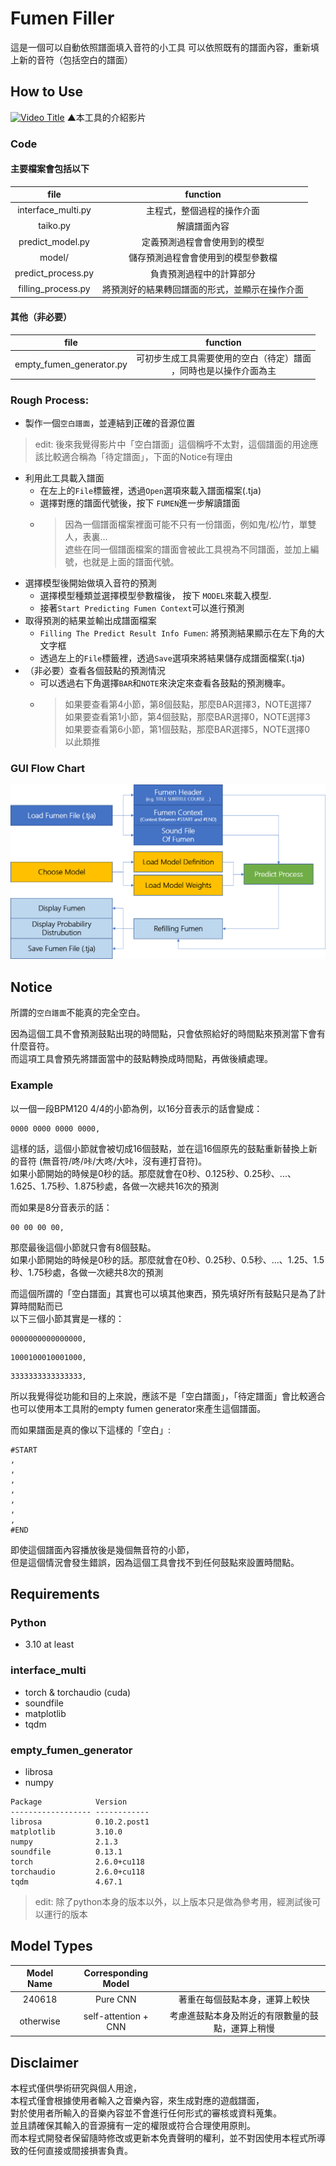 # Fumen Filler
這是一個可以自動依照譜面填入音符的小工具
可以依照既有的譜面內容，重新填上新的音符（包括空白的譜面）

## How to Use
[![Video Title](https://img.youtube.com/vi/6VgpX50gQfA/maxresdefault.jpg)](https://youtu.be/6VgpX50gQfA)
▲本工具的介紹影片

### Code
#### 主要檔案會包括以下
| file | function |
| :-----------: |:-------------:|
| interface_multi.py | 主程式，整個過程的操作介面 |
| taiko.py           | 解讀譜面內容 |
| predict_model.py   | 定義預測過程會會使用到的模型 |
| model/             | 儲存預測過程會會使用到的模型參數檔 |
| predict_process.py | 負責預測過程中的計算部分 |
| filling_process.py | 將預測好的結果轉回譜面的形式，並顯示在操作介面 |

#### 其他（非必要）
| file | function |
| :-----------: |:-------------:|
| empty_fumen_generator.py | 可初步生成工具需要使用的空白（待定）譜面<br>，同時也是以操作介面為主 |

### Rough Process:
* 製作一個`空白譜面`，並連結到正確的音源位置
> edit: 後來我覺得影片中「空白譜面」這個稱呼不太對，這個譜面的用途應該比較適合稱為「待定譜面」，下面的Notice有理由
* 利用此工具載入譜面
  * 在左上的`File`標籤裡，透過`Open`選項來載入譜面檔案(.tja)
  * 選擇對應的譜面代號後，按下 `FUMEN`進一步解讀譜面
  * > 因為一個譜面檔案裡面可能不只有一份譜面，例如鬼/松/竹，單雙人，表裏...<br>
      遮些在同一個譜面檔案的譜面會被此工具視為不同譜面，並加上編號，也就是上面的譜面代號。
* 選擇模型後開始做填入音符的預測
  * 選擇模型種類並選擇模型參數檔後， 按下 `MODEL`來載入模型.
  * 接著`Start Predicting Fumen Context`可以進行預測
* 取得預測的結果並輸出成譜面檔案
  * `Filling The Predict Result Info Fumen`: 將預測結果顯示在左下角的大文字框
  * 透過左上的`File`標籤裡，透過`Save`選項來將結果儲存成譜面檔案(.tja)
* （非必要）查看各個鼓點的預測情況
  * 可以透過右下角選擇`BAR`和`NOTE`來決定來查看各鼓點的預測機率。
  * > 如果要查看第4小節，第8個鼓點，那麼BAR選擇3，NOTE選擇7 <br>
    > 如果要查看第1小節，第4個鼓點，那麼BAR選擇0，NOTE選擇3 <br>
    > 如果要查看第6小節，第1個鼓點，那麼BAR選擇5，NOTE選擇0 <br>
    > 以此類推

### GUI Flow Chart
![This is an alt text.](/img/gui_flow_chart.png "Flow Chart")

## Notice
所謂的`空白譜面`不能真的完全空白。

因為這個工具不會預測鼓點出現的時間點，只會依照給好的時間點來預測當下會有什麼音符。<br>
而這項工具會預先將譜面當中的鼓點轉換成時間點，再做後續處理。

### Example
以一個一段BPM120 4/4的小節為例，以16分音表示的話會變成：
```
0000 0000 0000 0000,
```
這樣的話，這個小節就會被切成16個鼓點，並在這16個原先的鼓點重新替換上新的音符 (無音符/咚/咔/大咚/大咔，沒有連打音符)。<br>
如果小節開始的時候是0秒的話。那麼就會在0秒、0.125秒、0.25秒、...、1.625、1.75秒、1.875秒處，各做一次總共16次的預測

而如果是8分音表示的話：
```
00 00 00 00,
```
那麼最後這個小節就只會有8個鼓點。<br>
如果小節開始的時候是0秒的話。那麼就會在0秒、0.25秒、0.5秒、...、1.25、1.5秒、1.75秒處，各做一次總共8次的預測

而這個所謂的「空白譜面」其實也可以填其他東西，預先填好所有鼓點只是為了計算時間點而已<br>
以下三個小節其實是一樣的：
```
0000000000000000,
```
```
1000100010001000,
```
```
3333333333333333,
```
所以我覺得從功能和目的上來說，應該不是「空白譜面」，「待定譜面」會比較適合<br>
也可以使用本工具附的empty fumen generator來產生這個譜面。

而如果譜面是真的像以下這樣的「空白」:
```
#START
,
,
,
,
,
,
,
#END
```
即使這個譜面內容播放後是幾個無音符的小節，<br>
但是這個情況會發生錯誤，因為這個工具會找不到任何鼓點來設置時間點。

## Requirements
### Python
* 3.10 at least
### interface_multi
* torch & torchaudio (cuda)
* soundfile
* matplotlib
* tqdm
### empty_fumen_generator
* librosa
* numpy

```
Package            Version
------------------ ------------
librosa            0.10.2.post1
matplotlib         3.10.0
numpy              2.1.3
soundfile          0.13.1
torch              2.6.0+cu118
torchaudio         2.6.0+cu118
tqdm               4.67.1
```
> edit: 除了python本身的版本以外，以上版本只是做為參考用，經測試後可以運行的版本

## Model Types
| Model Name | Corresponding Model |  |
| :-----------: |:-------------:|:-------------:|
| 240618        | Pure CNN      | 著重在每個鼓點本身，運算上較快 |
| otherwise     | self-attention + CNN| 考慮進鼓點本身及附近的有限數量的鼓點，運算上稍慢 |

## Disclaimer
本程式僅供學術研究與個人用途，<br>
本程式僅會根據使用者輸入之音樂內容，來生成對應的遊戲譜面，<br>
對於使用者所輸入的音樂內容並不會進行任何形式的審核或資料蒐集。<br>
並且請確保其輸入的音源擁有一定的權限或符合合理使用原則。<br>
而本程式開發者保留隨時修改或更新本免責聲明的權利，並不對因使用本程式所導致的任何直接或間接損害負責。
